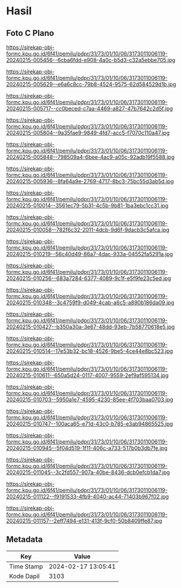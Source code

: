 # Hasil

## Foto C Plano

https://sirekap-obj-formc.kpu.go.id/6f41/pemilu/pdpr/31/73/01/10/06/3173011006119-20240215-005456--6cba6fdd-e908-4a0c-b5d3-c32a5ebbe705.jpg

https://sirekap-obj-formc.kpu.go.id/6f41/pemilu/pdpr/31/73/01/10/06/3173011006119-20240215-005629--e6a6c8cc-79b8-4524-9575-62d584529d1b.jpg

https://sirekap-obj-formc.kpu.go.id/6f41/pemilu/pdpr/31/73/01/10/06/3173011006119-20240215-005717--cc0beced-c7aa-4469-a827-47b7642c2d5f.jpg

https://sirekap-obj-formc.kpu.go.id/6f41/pemilu/pdpr/31/73/01/10/06/3173011006119-20240215-005804--9a35fae9-9849-4fd7-acc5-f7070c110a47.jpg

https://sirekap-obj-formc.kpu.go.id/6f41/pemilu/pdpr/31/73/01/10/06/3173011006119-20240215-005848--798509a4-6bee-4ac9-a05c-92adb19f5588.jpg

https://sirekap-obj-formc.kpu.go.id/6f41/pemilu/pdpr/31/73/01/10/06/3173011006119-20240215-005936--8fa64a9e-2769-4717-8bc3-75bc55d3ab5d.jpg

https://sirekap-obj-formc.kpu.go.id/6f41/pemilu/pdpr/31/73/01/10/06/3173011006119-20240215-010014--3561ec79-5b31-4c5b-9b81-1ba3ebc1cc31.jpg

https://sirekap-obj-formc.kpu.go.id/6f41/pemilu/pdpr/31/73/01/10/06/3173011006119-20240215-010058--782f6c32-2011-4dcb-9d6f-9dacb3c5afca.jpg

https://sirekap-obj-formc.kpu.go.id/6f41/pemilu/pdpr/31/73/01/10/06/3173011006119-20240215-010219--56c40d49-86a7-4dac-933a-04552fa5291a.jpg

https://sirekap-obj-formc.kpu.go.id/6f41/pemilu/pdpr/31/73/01/10/06/3173011006119-20240215-010256--683a7284-6377-4089-9c1f-e5f9fe23c5ed.jpg

https://sirekap-obj-formc.kpu.go.id/6f41/pemilu/pdpr/31/73/01/10/06/3173011006119-20240215-010348--3c4759f9-d049-4cab-a6c5-a890b186da09.jpg

https://sirekap-obj-formc.kpu.go.id/6f41/pemilu/pdpr/31/73/01/10/06/3173011006119-20240215-010427--b350a30a-3e67-48dd-93eb-7b58770618e5.jpg

https://sirekap-obj-formc.kpu.go.id/6f41/pemilu/pdpr/31/73/01/10/06/3173011006119-20240215-010514--17e53b32-bc18-4526-9be5-4ce44e8bc523.jpg

https://sirekap-obj-formc.kpu.go.id/6f41/pemilu/pdpr/31/73/01/10/06/3173011006119-20240215-010611--650a5d24-0117-4007-9559-2ef9af595134.jpg

https://sirekap-obj-formc.kpu.go.id/6f41/pemilu/pdpr/31/73/01/10/06/3173011006119-20240215-010703--5950a1e7-4595-4230-85ee-4f703baa0703.jpg

https://sirekap-obj-formc.kpu.go.id/6f41/pemilu/pdpr/31/73/01/10/06/3173011006119-20240215-010747--100aca65-e71d-43c0-b785-e3ab94865525.jpg

https://sirekap-obj-formc.kpu.go.id/6f41/pemilu/pdpr/31/73/01/10/06/3173011006119-20240215-010945--5f04d519-1f11-406c-a733-517b0b3db7fe.jpg

https://sirekap-obj-formc.kpu.go.id/6f41/pemilu/pdpr/31/73/01/10/06/3173011006119-20240215-011045--3c2fd557-907a-40be-8436-dcb0efcb1da7.jpg

https://sirekap-obj-formc.kpu.go.id/6f41/pemilu/pdpr/31/73/01/10/06/3173011006119-20240215-011122--f9191533-4fb9-4040-ac44-71403b967f02.jpg

https://sirekap-obj-formc.kpu.go.id/6f41/pemilu/pdpr/31/73/01/10/06/3173011006119-20240215-011157--2eff7494-e131-413f-9cf0-50b8409ffe87.jpg


## Metadata

| Key        | Value               |
| ---------- | ------------------- |
| Time Stamp | 2024-02-17 13:05:41 |
| Kode Dapil | 3103                |



